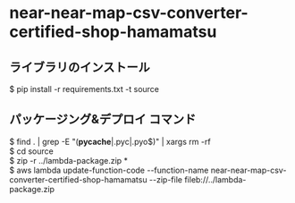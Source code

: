 # near-near-map-csv-converter-certified-shop-hamamatsu

## ライブラリのインストール
$ pip install -r requirements.txt -t source  

## パッケージング&デプロイ コマンド
$ find . | grep -E "(__pycache__|\.pyc|\.pyo$)" | xargs rm -rf  
$ cd source  
$ zip -r ../lambda-package.zip *  
$ aws lambda update-function-code --function-name near-near-map-csv-converter-certified-shop-hamamatsu --zip-file fileb://../lambda-package.zip  
